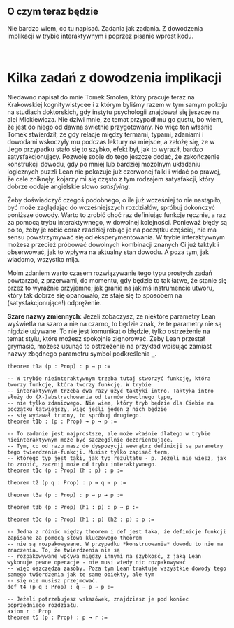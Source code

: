## O czym teraz będzie

Nie bardzo wiem, co tu napisać. Zadania jak zadania. Z dowodzenia implikacji w trybie interaktywnym
i poprzez pisanie wprost kodu.

<br>

# Kilka zadań z dowodzenia implikacji

Niedawno napisał do mnie Tomek Smoleń, który pracuje teraz na Krakowskiej kognitywistycee i z którym
byliśmy razem w tym samym pokoju na studiach doktorskich, gdy instytu psychologii znajdował się
jeszcze na alei Mickiewicza. Nie dziwi mnie, że temat przypadł mu go gustu, bo wiem, że jest do
niego od dawna świetnie przygotowany. No więc ten właśnie Tomek stwierdził, że gdy relacje między
termami, typami, zdaniami i dowodami wskoczyły mu podczas lektury na miejsce, a założę się, że w
Jego przypadku stało się to szybko, efekt był, jak to wyraził, bardzo satysfakcjonujący. Pozwolę
sobie do tego jeszcze dodać, że zakończenie konstrukcji dowodu, gdy po mniej lub bardziej mozolnym
układaniu logicznych puzzli Lean nie pokazuje już czerwonej falki i widać po prawej, że cele
zniknęły, kojarzy mi się często z tym rodzajem satysfakcji, który dobrze oddaje angielskie słowo
*satisfying*.

Żeby doświadczyć czegoś podobnego, o ile już wcześniej to nie nastąpiło, być może zaglądając do
wcześniejszych rozdziałów, spróbuj dokończyć poniższe dowody. Warto to zrobić choć raz definiując
funkcje ręcznie, a raz za pomocą trybu interaktywnego, w dowolnej kolejności. Ponieważ błędy są po
to, żeby je robić coraz rzadziej robiąc je na początku częściej, nie ma sensu powstrzymywać się od
eksperymentowania. W trybie interaktywnym możesz przecież próbować dowolnych kombinacji znanych Ci
już taktyk i obserwować, jak to wpływa na aktualny stan dowodu. A poza tym, jak wiadomo, wszystko
mija.

Moim zdaniem warto czasem rozwiązywanie tego typu prostych zadań powtarzać, z przerwami, do momentu,
gdy będzie to tak łatwe, że stanie się przez to wyraźnie przyjemne; jak granie na jakimś
instrumencie utworu, który tak dobrze się opanowało, że staje się to sposobem na
(satysfakcjonujące!)  odprężenie.

**Szare nazwy zmiennych**: Jeżeli zobaczysz, że niektóre parametry Lean wyświetla na szaro a nie na
czarno, to będzie znak, że te parametry nie są nigdzie używane. To nie jest komunikat o błędzie,
tylko ostrzeżenie na temat stylu, które możesz spokojnie zignorować. Żeby Lean przestał grymasić,
możesz usunąć to ostrzeżenie na przykład wpisując zamiast nazwy zbędnego parametru symbol
podkreślenia `_`.

```lean
theorem t1a (p : Prop) : p → p :=

-- W trybie nieinteraktywnym trzeba tutaj stworzyć funkcję, która tworzy funkcję, która tworzy funkcję. W trybie 
-- interaktywnym trzeba dwa razy użyć taktyki intro. Taktyka intro służy do (λ-)abstrachowania od termów dowolnego typu,
-- nie tylko zdaniowego. Nie wiem, który tryb będzie dla Ciebie na początku łatwiejszy, więc jeśli jeden z nich będzie
-- się wydawał trudny, to spróbuj drugiego.
theorem t1b : (p : Prop) → p → p :=

-- To zadanie jest najprostsze, ale może właśnie dlatego w trybie nieinteraktywnym może być szczególnie dezorientujące. 
-- Tym, co od razu masz do dyspozycji wewnątrz definicji są parametry tego twierdzenia-funkcji. Musisz tylko zapisać term,
-- którego typ jest taki, jak typ rezultatu - p. Jeżeli nie wiesz, jak to zrobić, zacznij może od trybu interaktywnego.
theorem t1c (p : Prop) (h : p) : p :=

theorem t2 (p q : Prop) : p → q → p :=

theorem t3a (p : Prop) : p → p → p :=

theorem t3b (p : Prop) (h1 : p) : p → p :=

theorem t3c (p : Prop) (h1 : p) (h2 : p) : p :=

-- Jedna z różnic między theorem i def jest taka, że definicje funkcji zapisane za pomocą słowa kluczowego theorem
-- nie są rozpakowywane. W przypadku *konstruowania* dowodu to nie ma znaczenia. To, że twierdzenia nie są
-- rozpakowywane wpływa między innymi na szybkość, z jaką Lean wykonuje pewne operacje - nie musi wtedy nic rozpakowywać
-- więc oszczędza zasoby. Poza tym Lean traktuje wszystkie dowody tego samego twierdzenia jak te same obiekty, ale tym
-- się nie musisz przejmować.
def t4 (p q : Prop) : q → p → p :=

-- Jeżeli potrzebujesz wskazówek, znajdziesz je pod koniec poprzedniego rozdziału.
axiom r : Prop
theorem t5 (p : Prop) : p → r :=
```
